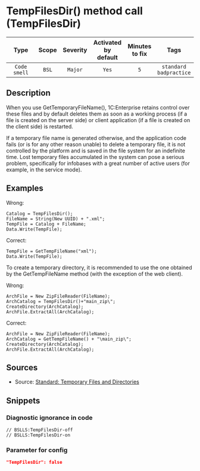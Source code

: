 # TempFilesDir() method call (TempFilesDir)

|     Type     | Scope | Severity |    Activated<br>by default    |    Minutes<br>to fix    |               Tags                |
|:------------:|:-----:|:--------:|:-----------------------------:|:-----------------------:|:---------------------------------:|
| `Code smell` | `BSL` | `Major`  |             `Yes`             |           `5`           |    `standard`<br>`badpractice`    |

<!-- Блоки выше заполняются автоматически, не трогать -->
## Description
<!-- Описание диагностики заполняется вручную. Необходимо понятным языком описать смысл и схему работу -->
When you use GetTemporaryFileName(), 1С:Enterprise retains control over these files and by default deletes them as soon as a working process (if a file is created on the server side) or client application (if a file is created on the client side) is restarted.

If a temporary file name is generated otherwise, and the application code fails (or is for any other reason unable) to delete a temporary file, it is not controlled by the platform and is saved in the file system for an indefinite time. Lost temporary files accumulated in the system can pose a serious problem, specifically for infobases with a great number of active users (for example, in the service mode).
## Examples
<!-- В данном разделе приводятся примеры, на которые диагностика срабатывает, а также можно привести пример, как можно исправить ситуацию -->

Wrong:

```bsl
Catalog = TempFilesDir();
FileName = String(New UUID) + ".xml";
TempFile = Catalog + FileName;
Data.Write(TempFile);
```

Correct:

```bsl
TempFile = GetTempFileName("xml");
Data.Write(TempFile);
```

To create a temporary directory, it is recommended to use the one obtained by the GetTempFileName method (with the exception of the web client).

Wrong:

```bsl
ArchFile = New ZipFileReader(FileName);
ArchCatalog = TempFilesDir()+"main_zip\";
CreateDirectory(ArchCatalog);
ArchFile.ExtractAll(ArchCatalog);
```

Correct:

```bsl
ArchFile = New ZipFileReader(FileName);
ArchCatalog = GetTempFileName() + "\main_zip\";
CreateDirectory(ArchCatalog);
ArchFile.ExtractAll(ArchCatalog);
```

## Sources

* Source: [Standard: Temporary Files and Directories](https://its.1c.ru/db/v8std#content:542:hdoc)

## Snippets

<!-- Блоки ниже заполняются автоматически, не трогать -->
### Diagnostic ignorance in code

```bsl
// BSLLS:TempFilesDir-off
// BSLLS:TempFilesDir-on
```

### Parameter for config

```json
"TempFilesDir": false
```

